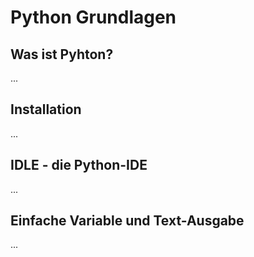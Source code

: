 # Python Grundlagen

## Was ist Pyhton?
...

## Installation
...

## IDLE - die Python-IDE
...

## Einfache Variable und Text-Ausgabe
...
